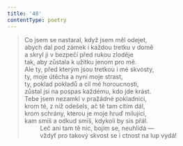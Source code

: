 ```yaml
---
title: '48'
contentType: poetry
---
```


<section>

> Co jsem se nastaral, když jsem měl odejet,  
> abych dal pod zámek i každou tretku v domě  
> a skryl ji v bezpečí před rukou zloděje  
> tak, aby zůstala k užitku jenom pro mě.  
> Ale ty, před kterým jsou tretkou i mé skvosty,  
> ty, moje útěcha a nyní moje strast,  
> ty, poklad pokladů a cíl mé horoucnosti,  
> zůstal jsi na pospas každému, kdo jde krást.  
> Tebe jsem nezamkl v pražádné pokladnici,  
> krom té, z níž odešels, ač tě tam cítím dál,  
> krom schrány, kterou je moje hruď milující,  
> kam smíš a odkud smíš, kdykoli by sis přál.  
>          Leč ani tam tě nic, bojím se, neuhlídá —  
>          vždyť pro takový skvost se i ctnost na lup vydá!

</section>
